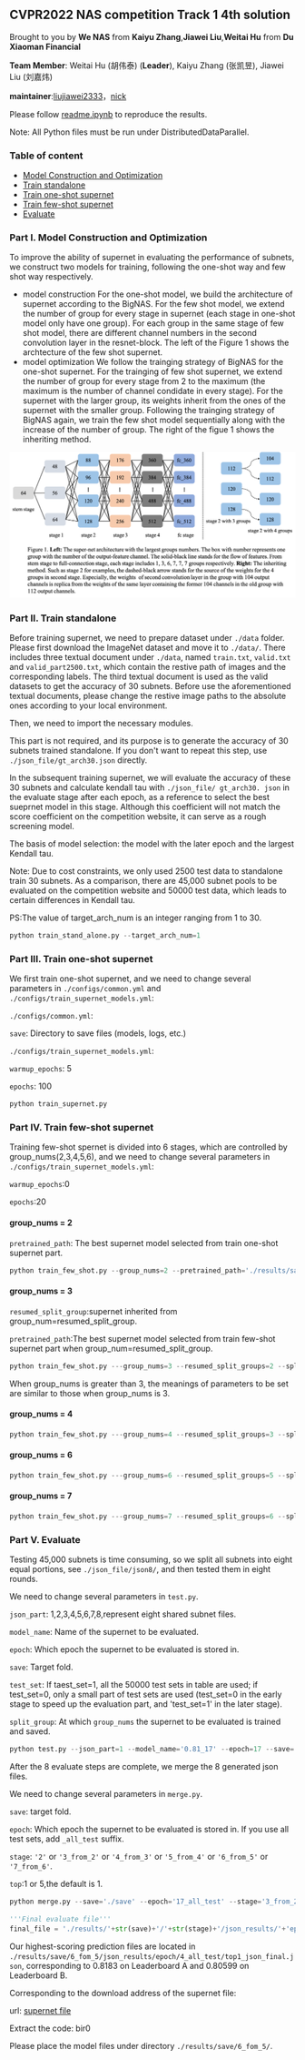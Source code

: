 ## CVPR2022 NAS competition Track 1 4th solution

Brought to you by **We NAS** from **Kaiyu Zhang**,**Jiawei Liu**,**Weitai Hu** from **Du Xiaoman Financial**

**Team Member**: Weitai Hu (胡伟泰) (**Leader**), Kaiyu Zhang (张凯昱), Jiawei Liu (刘嘉炜)

**maintainer**:[liujiawei2333](https://github.com/liujiawei2333)，[nick](https://github.com/nick-zoo)

Please follow [readme.ipynb](https://github.com/MetaLearners/Solution-to-CVPR2021-NAS-competition-Track-1/blob/main/readme.ipynb) to reproduce the results.

Note: All Python files must be run under DistributedDataParallel.

### Table of content
- [Model Construction and Optimization](#I)
- [Train standalone](#II)
- [Train one-shot supernet](#III)
- [Train few-shot supernet](#IV)
- [Evaluate](#V)

### <a id="I">Part I. Model Construction and Optimization </a>

To improve the ability of supernet in evaluating the performance of subnets, we construct two models for training, following the one-shot way and few shot way respectively. 

- model construction
  For the one-shot model, we build the architecture of supernet according to the BigNAS. For the few shot model, we extend the number of group for every stage in supernet (each stage in one-shot model only have one group). For each group in the same stage of few shot model, there are different channel numbers in the second convolution layer in the resnet-block. The left of the Figure 1 shows the archtecture of the few shot supernet.
- model optimization
  We follow the trainging strategy of BigNAS for the one-shot supernet. For the trainging of few shot supernet, we extend the number of group for every stage from 2 to the maximum (the maximum is the number of channel condidate in every stage). For the supernet with the larger group, its weights inherit from the ones of the supernet with the smaller group. Following the trainging strategy of BigNAS again, we train the few shot model sequentially along with the increase of the number of group. The right of the figue 1 shows the inheriting method.

![Figure 1](./figure1_larger.png)

### <a id="II">Part II. Train standalone </a>

Before training supernet, we need to prepare dataset under `./data` folder. Please first download the ImageNet dataset and move it to `./data/`. There includes three textual document under `./data`, named `train.txt`, `valid.txt` and `valid_part2500.txt`, which contain the restive path of images and the corresponding labels. The third textual document is used as the valid datasets to get the accuracy of 30 subnets. Before use the aforementioned textual documents, please change the restive image paths to the absolute ones according to your local environment.

Then, we need to import the necessary modules.

This part is not required, and its purpose is to generate the accuracy of 30 subnets trained standalone. If you don't want to repeat this step, use `./json_file/gt_arch30.json` directly.

In the subsequent training supernet, we will evaluate the accuracy of these 30 subnets and calculate kendall tau  with `./json_file/ gt_arch30. json` in the evaluate stage after each epoch, as a reference to select the best sueprnet model in this stage. Although this coefficient will not match the score coefficient on the competition website, it can serve as a rough screening model.

The basis of model selection: the model with the later epoch and the largest Kendall tau.

Note: Due to cost constraints, we only used 2500 test data to standalone train 30 subnets. As a comparison, there are 45,000 subnet pools to be evaluated on the competition website and 50000 test data, which leads to certain differences in Kendall tau.

PS:The value of target_arch_num is an integer ranging from 1 to 30.

```python
python train_stand_alone.py --target_arch_num=1
```

### <a id="III">Part III. Train one-shot supernet </a>

We first train one-shot supernet, and we need to change several parameters in `./configs/common.yml` and `./configs/train_supernet_models.yml`:

`./configs/common.yml`:

`save`: Directory to save files (models, logs, etc.)

`./configs/train_supernet_models.yml`:

`warmup_epochs`: 5

`epochs`: 100

```python
python train_supernet.py
```

### <a id="IV">Part IV. Train few-shot supernet </a>

Training few-shot spernet is divided into 6 stages, which are controlled by group_nums(2,3,4,5,6), and we need to change several parameters in `./configs/train_supernet_models.yml`:

`warmup_epochs`:0

`epochs`:20

#### group_nums = 2

`pretrained_path`: The best supernet model selected from train one-shot supernet part.

```python
python train_few_shot.py --group_nums=2 --pretrained_path='./results/save/supernet.pth'
```

#### group_nums = 3

`resumed_split_group`:supernet inherited from group_num=resumed_split_group.

`pretrained_path`:The best supernet model selected from train few-shot supernet part when group_num=resumed_split_group.

```python
python train_few_shot.py ---group_nums=3 --resumed_split_groups=2 --split_model_path='./results/save/2/supernet.pth'
```

When group_nums is greater than 3, the meanings of parameters to be set are similar to those when group_nums is 3.

#### group_nums = 4

```python
python train_few_shot.py ---group_nums=4 --resumed_split_groups=3 --split_model_path='./results/save/3_from_2/supernet.pth'
```

#### group_nums = 6

```python
python train_few_shot.py ---group_nums=6 --resumed_split_groups=5 --split_model_path='./results/save/5_from_4/supernet.pth'
```

#### group_nums = 7

```python
python train_few_shot.py ---group_nums=7 --resumed_split_groups=6 --split_model_path='./results/save/6_from_5/supernet.pth'
```

### <a id="V">Part V. Evaluate </a>

Testing 45,000 subnets is time consuming, so we split all subnets into eight equal portions, see `./json_file/json8/`, and then tested them in eight rounds.

We need to change several parameters in `test.py`.

`json_part`: 1,2,3,4,5,6,7,8,represent eight shared subnet files.

`model_name`: Name of the supernet to be evaluated.

`epoch`: Which epoch the supernet to be evaluated is stored in.

`save`: Target fold.

`test_set`: If taest_set=1, all the 50000 test sets in table are used; if test_set=0, only a small part of test sets are used (test_set=0 in the early stage to speed up the evaluation part, and 'test_set=1' in the later stage).

`split_group`: At which `group_nums` the supernet to be evaluated is trained and saved.

```python
python test.py --json_part=1 --model_name='0.81_17' --epoch=17 --save='./save' --test_set=1 --split_group=2
```

After the 8 evaluate steps are complete, we merge the 8 generated json files.

We need to change several parameters in `merge.py`.

`save`: target fold.

`epoch`: Which epoch the supernet to be evaluated is stored in. If you use all test sets, add `_all_test` suffix.

`stage`: `'2'` or `'3_from_2'` or `'4_from_3'` or `'5_from_4'` or `'6_from_5'` or `'7_from_6'`.

`top`:1 or 5,the default is 1.

```python
python merge.py --save='./save' --epoch='17_all_test' --stage='3_from_2' --top=1
```

```python
'''Final evaluate file'''
final_file = './results/'+str(save)+'/'+str(stage)+'/json_results/'+'epoch/'+str(epoch_all_test)+'/top1_json_final.json'
```

Our highest-scoring prediction files are located in `./results/save/6_fom_5/json_results/epoch/4_all_test/top1_json_final.json`, corresponding to 0.8183 on Leaderboard A and 0.80599 on Leaderboard B.

Corresponding to the download address of the supernet file:

url: [supernet file](https://pan.baidu.com/s/17XNT--5vrbe3dDmZAxZAtw)

Extract the code: bir0

Please place the model files under directory `./results/save/6_fom_5/`.